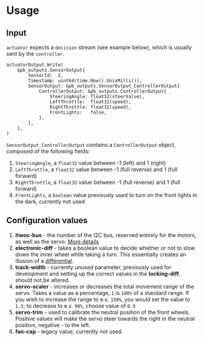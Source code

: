 # Usage

## Input

`actuator` expects a `decision` stream (see example below), which is usually sent by the `controller`.

```
actuatorOutput.Write(
    &pb_outputs.SensorOutput{
        SensorId:  2,
        Timestamp: uint64(time.Now().UnixMilli()),
        SensorOutput: &pb_outputs.SensorOutput_ControllerOutput{
            ControllerOutput: &pb_outputs.ControllerOutput{
                SteeringAngle: float32(steerValue),
                LeftThrottle:  float32(speed),
                RightThrottle: float32(speed),
                FrontLights:   false,
            },
        },
    },
)
```

`SensorOutput_ControllerOutput` contains a `ControllerOutput` object, composed of the following fields:

1. `SteeringAngle`, a `float32` value between -1 (left) and 1 (right)
2. `LeftThrottle`, a `float32` value between -1 (full reverse) and 1 (full forward)
3. `RightThrottle`, a `float32` value between -1 (full reverse) and 1 (full forward)
4. `FrontLights`, a `boolean` value previously used to turn on the front lights in the dark, currently not used

## Configuration values

1. **itwoc-bus** - the number of the I2C bus, reserved entirely for the motors, as well as the servo. [More details](https://ase.vu.nl/docs/framework/hardware/Components/carrier-board)
2. **electronic-diff** - takes a boolean value to decide whether or not to slow down the inner wheel while taking a turn. This essentially creates an illusion of a [differential](https://en.wikipedia.org/wiki/Differential_(mechanical_device)).
3. **track-width** - currently unused parameter, previously used for development and setting up the correct values in the **locking-diff**, should not be altered.
4. **servo-scaler** - increases or decreases the total movement range of the servo. Takes a value as a percentage, `1` is `100%` of a standard range. If you wish to increase the range to e.x. `150%`, you would set the value to `1.5`; to decrease to e.x. `90%`, choose value of `0.9`
5. **servo-trim** - used to calibrate the neutral position of the front wheels. Positive values will make the servo steer towards the right in the neutral position, negative - to the left. 
6. **fan-cap** - legacy value, currently not used.
